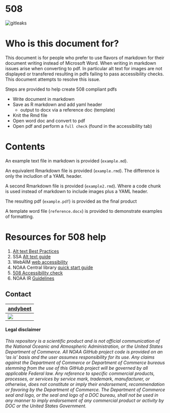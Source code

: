# 508

![gitleaks](https://github.com/NOAA-EDAB/LeMANS/workflows/gitleaks/badge.svg)


# Who is this document for?

This document is for people who prefer to use flavors of markdown for their document writing instead of Microsoft Word.
When writing in markdown issues arise when converting to pdf. In particular alt text for images are not displayed or transfered resulting in pdfs failing to pass accessibility checks. This document attempts to resolve this issue.

Steps are provided to help create 508 compliant pdfs

* Write document in markdown
* Save as R markdown and add yaml header
    + output to docx via a reference doc (template)
* Knit the Rmd file
* Open word doc and convert to pdf
* Open pdf and perform a `full check` (found in the accessibility tab)

# Contents

An example text file in markdown is provided (`example.md`). 

An equivalent Rmarkdown file is provided (`example.rmd`). The difference is only the includion of a YAML header.

A second Rmarkdown file is provided (`example2.rmd`). Where a code chunk is used instead of markdown to include images plus a YAML header.

The resulting pdf (`example.pdf`) is provided as the final product

A template word file (`reference.docx`) is provided to demonstrate examples of formatting.

# Resources for 508 help

1. [Alt text Best Practices](https://www.youtube.com/watch?v=_delzGjIFV4)
1. SSA [Alt text guide](https://www.ssa.gov/accessibility/files/SSA_Alternative_Text_Guide.pdf)
1. WebAIM [web accessibility](https://webaim.org/techniques/alttext/)
1. NOAA Central library [quick start guide](https://libguides.library.noaa.gov/Section508/QuickStart)
1. [508 Accessibility check](https://www.youtube.com/watch?v=7AbwL0GU3m8&list=PLpb5LINL0Ys9LWzCHuxLaiQpX7013d30T&index=9)
1. NOAA IR [Guidelines](https://docs.google.com/document/d/1br7P9iRS91EJ78GPiw1L56kNMYtVNy_rkl44q0u_Mno/edit)

## Contact

| [andybeet](https://github.com/andybeet)        
| ----------------------------------------------------------------------------------------------- 
| [![](https://avatars1.githubusercontent.com/u/22455149?s=100&v=4)](https://github.com/andybeet) | 



#### Legal disclaimer

*This repository is a scientific product and is not official
communication of the National Oceanic and Atmospheric Administration, or
the United States Department of Commerce. All NOAA GitHub project code
is provided on an ‘as is’ basis and the user assumes responsibility for
its use. Any claims against the Department of Commerce or Department of
Commerce bureaus stemming from the use of this GitHub project will be
governed by all applicable Federal law. Any reference to specific
commercial products, processes, or services by service mark, trademark,
manufacturer, or otherwise, does not constitute or imply their
endorsement, recommendation or favoring by the Department of Commerce.
The Department of Commerce seal and logo, or the seal and logo of a DOC
bureau, shall not be used in any manner to imply endorsement of any
commercial product or activity by DOC or the United States Government.*